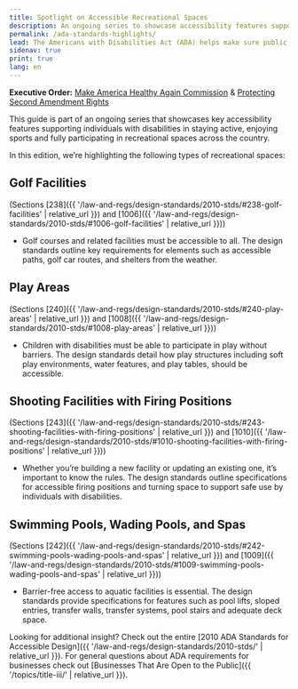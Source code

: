 ```yaml
---
title: Spotlight on Accessible Recreational Spaces
description: An ongoing series to showcase accessibility features supporting persons with disabilities in staying active and participating in recreational spaces.
permalink: /ada-standards-highlights/
lead: The Americans with Disabilities Act (ADA) helps make sure public spaces like parks, playgrounds and other sports areas are designed so people with disabilities can enjoy them safely and equally. The 2010 ADA Standards offer helpful guidelines for different types of buildings and facilities. Depending on the space, other parts of the Standards might also apply.
sidenav: true
print: true
lang: en
---
```

**Executive Order:** [Make America Healthy Again Commission](https://www.whitehouse.gov/presidential-actions/2025/02/establishing-the-presidents-make-america-healthy-again-commission/) &amp; [Protecting Second Amendment Rights](https://www.whitehouse.gov/presidential-actions/2025/02/protecting-second-amendment-rights/)

This guide is part of an ongoing series that showcases key accessibility features supporting
individuals with disabilities in staying active, enjoying sports and fully participating in
recreational spaces across the country.

In this edition, we’re highlighting the following types of recreational spaces:

## Golf Facilities
(Sections [238]({{ '/law-and-regs/design-standards/2010-stds/#238-golf-facilities' | relative_url }}) and [1006]({{ '/law-and-regs/design-standards/2010-stds/#1006-golf-facilities' | relative_url }}))
- Golf courses and related facilities must be accessible to all. The design standards outline
key requirements for elements such as accessible paths, golf car routes, and shelters from
the weather.

## Play Areas
(Sections [240]({{ '/law-and-regs/design-standards/2010-stds/#240-play-areas' | relative_url }}) and [1008]({{ '/law-and-regs/design-standards/2010-stds/#1008-play-areas' | relative_url }}))
- Children with disabilities must be able to participate in play without barriers. The design
standards detail how play structures including soft play environments, water features, and
play tables, should be accessible.

## Shooting Facilities with Firing Positions
(Sections [243]({{ '/law-and-regs/design-standards/2010-stds/#243-shooting-facilities-with-firing-positions' | relative_url }}) and [1010]({{ '/law-and-regs/design-standards/2010-stds/#1010-shooting-facilities-with-firing-positions' | relative_url }}))

- Whether you’re building a new facility or updating an existing one, it’s important to know the rules. The design standards outline specifications for accessible firing positions and turning space to support safe use by individuals with disabilities.

## Swimming Pools, Wading Pools, and Spas
(Sections [242]({{ '/law-and-regs/design-standards/2010-stds/#242-swimming-pools-wading-pools-and-spas' | relative_url }}) and [1009]({{ '/law-and-regs/design-standards/2010-stds/#1009-swimming-pools-wading-pools-and-spas' | relative_url }}))
- Barrier-free access to aquatic facilities is essential. The design standards provide
specifications for features such as pool lifts, sloped entries, transfer walls, transfer
systems, pool stairs and adequate deck space.

Looking for additional insight? Check out the entire [2010 ADA Standards for Accessible Design]({{ '/law-and-regs/design-standards/2010-stds/' | relative_url }}). For general questions about ADA requirements for businesses check out [Businesses That Are Open to the Public]({{ '/topics/title-iii/' | relative_url }}).